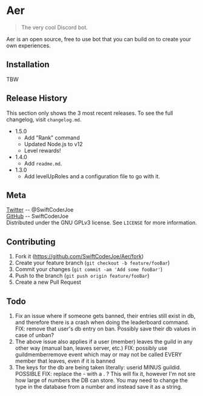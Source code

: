 # Aer
> The very cool Discord bot.

Aer is an open source, free to use bot that you can build on to create your own experiences.

## Installation
TBW

## Release History
This section only shows the 3 most recent releases. To see the full changelog, visit ``changelog.md``.

* 1.5.0
    * Add "Rank" command
    * Updated Node.js to v12
    * Level rewards!
* 1.4.0
    * Add ``readme.md``.
* 1.3.0
    * Add levelUpRoles and a configuration file to go with it.

## Meta

[Twitter](https://twitter.com/SwiftCoderJoe) -- @SwiftCoderJoe  
[GitHub](https://github.com/SwiftCoderJoe) -- SwiftCoderJoe  
Distributed under the GNU GPLv3 license. See ``LICENSE`` for more information.

## Contributing

1. Fork it (<https://github.com/SwiftCoderJoe/Aer/fork>)
2. Create your feature branch (`git checkout -b feature/fooBar`)
3. Commit your changes (`git commit -am 'Add some fooBar'`)
4. Push to the branch (`git push origin feature/fooBar`)
5. Create a new Pull Request

## Todo

1. Fix an issue where if someone gets banned, their entries still exist in db, and therefore there is a crash when doing the leaderboard command. FIX: remove that user's db entry on ban. Possibly save their db values in case of unban?
2. The above issue also applies if a user (member) leaves the guild in any other way (manual ban, leaves server, etc.) FIX: possibly use guildmemberremove event which may or may not be called EVERY member that leaves, even if it is banned
2. The keys for the db are being taken literally: userid MINUS guildid. POSSIBLE FIX: replace the - with a . ? This will fix it, however I'm not sre how large of numbers the DB can store. You may need to change the type in the database from a number and instead save it as a string.